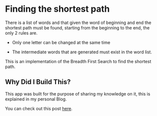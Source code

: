 # Finding the shortest path
There is a list of words and that given the word of beginning and end the shortest path must be found, starting from the beginning to the end, the only 2 rules are.

- Only one letter can be changed at the same time

- The intermediate words that are generated must exist in the word list.

This is an implementation of the Breadth First Search to find the shortest path.

## Why Did I Build This?

This app was built for the purpose of sharing my knowledge on it, this is explained in my personal Blog.
 
You can check out this post [here](https://quijosakaf.com/public/blog/el-camino-mas-corto-bfs).